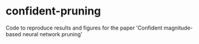 # confident-pruning
Code to reproduce results and figures for the paper 'Confident magnitude-based neural network pruning'
